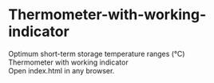 # Thermometer-with-working-indicator
Optimum short-term storage temperature ranges (°C)
<br/>
Thermometer with working indicator
<br>
Open index.html in any browser.
